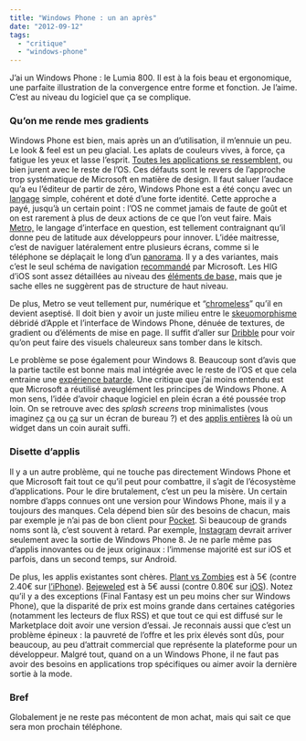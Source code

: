 ```yaml
---
title: "Windows Phone : un an après"
date: "2012-09-12"
tags:
  - "critique"
  - "windows-phone"
---
```


J’ai un Windows Phone : le Lumia 800. Il est à la fois beau et ergonomique, une parfaite illustration de la convergence entre forme et fonction. Je l’aime. C’est au niveau du logiciel que ça se complique.

### Qu’on me rende mes gradients

Windows Phone est bien, mais après un an d’utilisation, il m’ennuie un peu. Le look & feel est un peu glacial. Les aplats de couleurs vives, à force, ça fatigue les yeux et lasse l’esprit. [Toutes les applications se ressemblent,](http://web.archive.org/web/20121022080211/http://blog.philgetzen.com/post/17244201404/why-windows-phone-7-will-never-take-off) ou bien jurent avec le reste de l’OS. Ces défauts sont le revers de l’approche trop systématique de Microsoft en matière de design. Il faut saluer l’audace qu’a eu l’éditeur de partir de zéro, Windows Phone est a été conçu avec un [langage](http://en.wikipedia.org/wiki/Design_language) simple, cohérent et doté d’une forte identité. Cette approche a payé, jusqu’à un certain point : l’OS ne commet jamais de faute de goût et on est rarement à plus de deux actions de ce que l’on veut faire. Mais [Metro,](http://www.riagenic.com/archives/487) le langage d’interface en question, est tellement contraignant qu’il donne peu de latitude aux développeurs pour innover. L’idée maitresse, c’est de naviguer latéralement entre plusieurs écrans, comme si le téléphone se déplaçait le long d’un [panorama](http://i.msdn.microsoft.com/dynimg/IC505416.jpg). Il y a des variantes, mais c’est le seul schéma de navigation [recommandé](http://msdn.microsoft.com/en-us/library/hh202903%28v=vs.92%29.aspx) par Microsoft. Les HIG d’iOS sont assez détaillées au niveau des [éléments de base,](http://developer.apple.com/library/ios/#documentation/userexperience/conceptual/mobilehig/UIElementGuidelines/UIElementGuidelines.html) mais que je sache elles ne suggèrent pas de structure de haut niveau.

De plus, Metro se veut tellement pur, numérique et “[chromeless](http://www.useit.com/alertbox/ui-chrome.html)” qu’il en devient aseptisé. Il doit bien y avoir un juste milieu entre le [skeuomorphisme](http://web.archive.org/web/20150321045148/http://skeu.it/) débridé d’Apple et l’interface de Windows Phone, dénuée de textures, de gradient ou d’éléments de mise en page. Il suffit d’aller sur [Dribble](http://dribbble.com/tags/ui) pour voir qu’on peut faire des visuels chaleureux sans tomber dans le kitsch.

Le problème se pose également pour Windows 8. Beaucoup sont d’avis que la partie tactile est bonne mais mal intégrée avec le reste de l’OS et que cela entraine une [expérience batarde](http://arstechnica.com/information-technology/2012/04/windows-8-on-the-desktopan-awkward-hybrid/). Une critique que j’ai moins entendu est que Microsoft a réutilisé aveuglément les principes de Windows Phone. A mon sens, l’idée d’avoir chaque logiciel en plein écran a été poussée trop loin. On se retrouve avec des _splash screens_ trop minimalistes (vous imaginez [ça](http://cdn.windows8update.com/wp-content/uploads/2012/03/Messaging-2.jpg) ou [ça](http://4.bp.blogspot.com/-4BhTsXW-nU8/T7z_oZj-HGI/AAAAAAAAAx8/XHn--YP2JmI/s1600/Mail+app+splash+screen.png) sur un écran de bureau ?) et des [applis entières](http://7.mshcdn.com/wp-content/gallery/windows-8-consumer-preview-the-good-and-the-bad/finance.jpg) là où un widget dans un coin aurait suffi.

### Disette d’applis

Il y a un autre problème, qui ne touche pas directement Windows Phone et que Microsoft fait tout ce qu’il peut pour combattre, il s’agit de l’écosystème d’applications. Pour le dire brutalement, c’est un peu la misère. Un certain nombre d’apps connues ont une version pour Windows Phone, mais il y a toujours des manques. Cela dépend bien sûr des besoins de chacun, mais par exemple je n’ai pas de bon client pour [Pocket](http://getpocket.com). Si beaucoup de grands noms sont là, c’est souvent à retard. Par exemple, [Instagram](http://www.theverge.com/2012/9/10/3307889/instagram-windows-phone-app-nokia-video) devrait arriver seulement avec la sortie de Windows Phone 8. Je ne parle même pas d’applis innovantes ou de jeux originaux : l’immense majorité est sur iOS et parfois, dans un second temps, sur Android.

De plus, les applis existantes sont chères. [Plant vs Zombies](http://www.windowsphone.com/fr-fr/store/app/plants-vs-zombies/706f822a-a47e-e011-986b-78e7d1fa76f8) est à 5€ (contre 2.40€ sur [l’iPhone](http://itunes.apple.com/fr/app/id350642635?mt=8)). [Bejeweled](http://www.windowsphone.com/fr-fr/store/app/bejeweled-live/ea9a24ad-d2d1-df11-9eae-00237de2db9e) est à 5€ aussi (contre 0.80€ sur [iOS](http://itunes.apple.com/fr/app/bejeweled/id479536744?mt=8)). Notez qu’il y a des exceptions (Final Fantasy est un peu moins cher sur Windows Phone), que la disparité de prix est moins grande dans certaines catégories (notamment les lecteurs de flux RSS) et que tout ce qui est diffusé sur le Marketplace doit avoir une version d’essai. Je reconnais aussi que c’est un problème épineux : la pauvreté de l’offre et les prix élevés sont dûs, pour beaucoup, au peu d’attrait commercial que représente la plateforme pour un développeur. Malgré tout, quand on a un Windows Phone, il ne faut pas avoir des besoins en applications trop spécifiques ou aimer avoir la dernière sortie à la mode.

### Bref

Globalement je ne reste pas mécontent de mon achat, mais qui sait ce que sera mon prochain téléphone.
